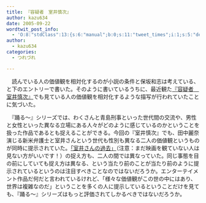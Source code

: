 ```yaml
---
title: 『容疑者　室井慎次』
author: kazu634
date: 2005-09-22
wordtwit_post_info:
  - 'O:8:"stdClass":13:{s:6:"manual";b:0;s:11:"tweet_times";i:1;s:5:"delay";i:0;s:7:"enabled";i:1;s:10:"separation";s:2:"60";s:7:"version";s:3:"3.7";s:14:"tweet_template";b:0;s:6:"status";i:2;s:6:"result";a:0:{}s:13:"tweet_counter";i:2;s:13:"tweet_log_ids";a:1:{i:0;i:2061;}s:9:"hash_tags";a:0:{}s:8:"accounts";a:1:{i:0;s:7:"kazu634";}}'
author:
  - kazu634
categories:
  - つれづれ

---
```

<div class="section">
<p>
    　読んでいる人の価値観を相対化するのが小説の条件と保坂和志は考えている、と下のエントリーで書いた。そのように書いているうちに、最近観た<a href="http://www.odoru-legend.com/suspect/" onclick="__gaTracker('send', 'event', 'outbound-article', 'http://www.odoru-legend.com/suspect/', '『容疑者　室井慎次』');" target="_blank">『容疑者　室井慎次』</a>でも見ている人の価値観を相対化するような描写が行われていたことに気づいた。
</p></p> 
  
<p>
    　『踊る～』シリーズでは、わくさんと青島刑事といった世代間の交流や、男性と女性といった異なる立場にある人々がどのように感じているのかということを扱った作品であるとも捉えることができる。今回の『室井慎次』でも、田中麗奈演じる新米弁護士と室井さんという世代も性別も異なる二人の価値観というものが同時に提示されていた。<a href="http://www.odoru-legend.com/suspect/" onclick="__gaTracker('send', 'event', 'outbound-article', 'http://www.odoru-legend.com/suspect/', '「室井さんの過去」');" target="_blank">「室井さんの過去」</a>（注意：まだ映画を観ていない人は見ない方がいいです！）の捉え方も、二人の間では異なっていた。同じ事態を目の前にしていても捉え方は異なる、という当たり前のことが当たり前のように提示されているというのは注目すべきことなのではないだろうか。エンターテイメント作品だ何だと言われているけれど、「様々な価値観がこの世の中にはあり、世界は複雑なのだ」ということを多くの人に提示しているということだけを見ても、『踊る～』シリーズはもっと評価されてしかるべきではないだろうか。
</p>
</div>

